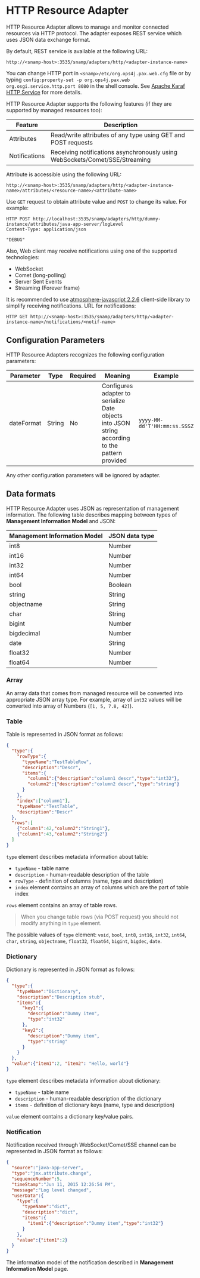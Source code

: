 HTTP Resource Adapter
====

HTTP Resource Adapter allows to manage and monitor connected resources via HTTP protocol. The adapter exposes REST service which uses JSON data exchange format.

By default, REST service is available at the following URL:
```
http://<snamp-host>:3535/snamp/adapters/http/<adapter-instance-name>
```

You can change HTTP port in `<snamp>/etc/org.ops4j.pax.web.cfg` file or by typing `config:property-set -p org.ops4j.pax.web org.osgi.service.http.port 8080` in the shell console. See [Apache Karaf HTTP Service](http://karaf.apache.org/manual/latest/users-guide/http.html) for more details.

HTTP Resource Adapter supports the following features (if they are supported by managed resources too):

Feature | Description
---- | ----
Attributes | Read/write attributes of any type using GET and POST requests
Notifications | Receiving notifications asynchronously using WebSockets/Comet/SSE/Streaming

Attribute is accessible using the following URL:
```
http://<snamp-host>:3535/snamp/adapters/http/<adapter-instance-name>/attributes/<resource-name>/<attribute-name>
```

Use `GET` request to obtain attribute value and `POST` to change its value. For example:
```
HTTP POST http://localhost:3535/snamp/adapters/http/dummy-instance/attributes/java-app-server/logLevel
Content-Type: application/json

"DEBUG"
```

Also, Web client may receive notifications using one of the supported technologies:
* WebSocket
* Comet (long-polling)
* Server Sent Events
* Streaming (Forever frame)

It is recommended to use [atmosphere-javascript 2.2.6](https://github.com/Atmosphere/atmosphere-javascript) client-side library to simplify receiving notifications. URL for notifications:
```
HTTP GET http://<snamp-host>:3535/snamp/adapters/http/<adapter-instance-name>/notifications/<notif-name>
```

## Configuration Parameters
HTTP Resource Adapters recognizes the following configuration parameters:

Parameter | Type | Required | Meaning | Example
---- | ---- | ---- | ---- | ----
dateFormat | String | No | Configures adapter to serialize Date objects into JSON string according to the pattern provided | `yyyy-MM-dd'T'HH:mm:ss.SSSZ`

Any other configuration parameters will be ignored by adapter.

## Data formats
HTTP Resource Adapter uses JSON as representation of management information. The following table describes mapping between types of **Management Information Model** and JSON:

Management Information Model | JSON data type
---- | ----
int8 | Number
int16 | Number
int32 | Number
int64 | Number
bool | Boolean
string | String
objectname | String
char | String
bigint | Number
bigdecimal | Number
date | String
float32 | Number
float64 | Number

### Array
An array data that comes from managed resource will be converted into appropriate JSON array type. For example, array of `int32` values will be converted into array of Numbers (`[1, 5, 7.8, 42]`).

### Table
Table is represented in JSON format as follows:
```json
{
  "type":{
    "rowType":{
      "typeName":"TestTableRow",
      "description":"Descr",
      "items":{
        "column1":{"description":"column1 descr","type":"int32"},
        "column2":{"description":"column2 descr","type":"string"}
      }
    },
    "index":["column1"],
    "typeName":"TestTable",
    "description":"Descr"
  },
  "rows":[
    {"column1":42,"column2":"String1"},
    {"column1":43,"column2":"String2"}
  ]
}
```

`type` element describes metadata information about table:
* `typeName` - table name
* `description` - human-readable description of the table
* `rowType` - definition of columns (name, type and description)
* `index` element contains an array of columns which are the part of table index

`rows` element contains an array of table rows.

> When you change table rows (via POST request) you should not modify anything in `type` element.

The possible values of `type` element: `void`, `bool`, `int8`, `int16`, `int32`, `int64`, `char`, `string`, `objectname`, `float32`, `float64`, `bigint`, `bigdec`, `date`.

### Dictionary
Dictionary is represented in JSON format as follows:
```json
{
  "type":{
    "typeName":"Dictionary",
    "description":"Description stub",
    "items":{
      "key1":{
        "description":"Dummy item",
        "type":"int32"
      },
      "key2":{
        "description":"Dummy item",
        "type":"string"
      }
    }
  },
  "value":{"item1":2, "item2": "Hello, world"}
}
```

`type` element describes metadata information about dictionary:
* `typeName` - table name
* `description` - human-readable description of the dictionary
* `items` - definition of dictionary keys (name, type and description)

`value` element contains a dictionary key/value pairs.

### Notification
Notification received through WebSocket/Comet/SSE channel can be represented in JSON format as follows:
```json
{
  "source":"java-app-server",
  "type":"jmx.attribute.change",
  "sequenceNumber":5,
  "timeStamp":"Jun 11, 2015 12:26:54 PM",
  "message":"Log level changed",
  "userData":{
    "type":{
      "typeName":"dict",
      "description":"dict",
      "items":{
        "item1":{"description":"Dummy item","type":"int32"}
      }
    },
    "value":{"item1":2}
  }
}
```

The information model of the notification described in **Management Information Model** page.
